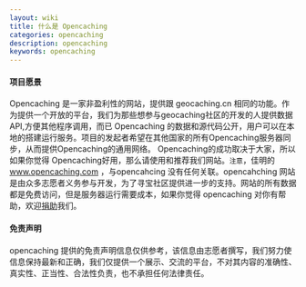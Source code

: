 ```yaml
---
layout: wiki
title: 什么是 Opencaching
categories: opencaching
description: opencaching
keywords: opencaching
---
```


#### 项目愿景

Opencaching 是一家非盈利性的网站，提供跟 geocaching.cn 相同的功能。作为提供一个开放的平台，我们为那些想参与geocaching社区的开发的人提供数据API,方便其他程序调用，而已 Opencaching 的数据和源代码公开，用户可以在本地的搭建运行服务。项目的发起者希望在其他国家的所有Opencaching服务器同步，从而提供Opencaching的通用网络。 Opencaching的成功取决于大家，所以如果你觉得 Opencaching好用，那么请使用和推荐我们网站。`注意`，佳明的 www.opencaching.com ，与opencahcing 没有任何关联。opencahching 网站是由众多志愿者义务参与开发，为了寻宝社区提供进一步的支持。网站的所有数据都是免费访问，但是服务器运行需要成本，如果你觉得 opencaching 对你有帮助，欢迎[捐助](http://baidu.com)我们。

#### 免责声明

opencaching 提供的免责声明信息仅供参考，该信息由志愿者撰写，我们努力使信息保持最新和正确，我们仅提供一个展示、交流的平台，不对其内容的准确性、真实性、正当性、合法性负责，也不承担任何法律责任。